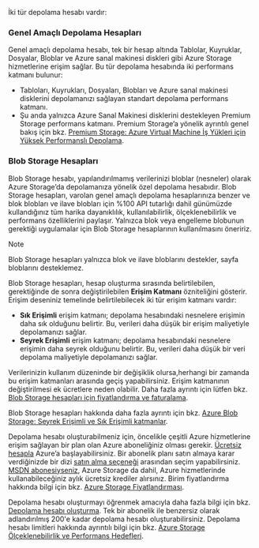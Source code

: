 İki tür depolama hesabı vardır:

### <a name="general-purpose-storage-accounts"></a>Genel Amaçlı Depolama Hesapları
Genel amaçlı depolama hesabı, tek bir hesap altında Tablolar, Kuyruklar, Dosyalar, Bloblar ve Azure sanal makinesi diskleri gibi Azure Storage hizmetlerine erişim sağlar. Bu tür depolama hesabında iki performans katmanı bulunur:

* Tabloları, Kuyrukları, Dosyaları, Blobları ve Azure sanal makinesi disklerini depolamanızı sağlayan standart depolama performans katmanı.
* Şu anda yalnızca Azure Sanal Makinesi disklerini destekleyen Premium Storage performans katmanı. Premium Storage’a yönelik ayrıntılı genel bakış için bkz. [Premium Storage: Azure Virtual Machine İş Yükleri için Yüksek Performanslı Depolama](../articles/storage/storage-premium-storage.md).

### <a name="blob-storage-accounts"></a>Blob Storage Hesapları
Blob Storage hesabı, yapılandırılmamış verilerinizi bloblar (nesneler) olarak Azure Storage’da depolamanıza yönelik özel depolama hesabıdır. Blob Storage hesapları, varolan genel amaçlı depolama hesaplarınıza benzer ve blok blobları ve ilave blobları için %100 API tutarlığı dahil günümüzde kullandığınız tüm harika dayanıklılık, kullanılabilirlik, ölçeklenebilirlik ve performans özelliklerini paylaşır. Yalnızca blok veya engelleme blobunun gerektiği uygulamalar için Blob Storage hesaplarının kullanılmasını öneririz.

> [!NOTE]
> Blob Storage hesapları yalnızca blok ve ilave bloblarını destekler, sayfa bloblarını desteklemez.
> 
> 

Blob Storage hesapları, hesap oluşturma sırasında belirtilebilen, gerektiğinde de sonra değiştirilebilen **Erişim Katmanı** özniteliğini gösterir. Erişim deseniniz temelinde belirtilebilecek iki tür erişim katmanı vardır:

* **Sık Erişimli** erişim katmanı; depolama hesabındaki nesnelere erişimin daha sık olduğunu belirtir. Bu, verileri daha düşük bir erişim maliyetiyle depolamanızı sağlar.
* **Seyrek Erişimli** erişim katmanı; depolama hesabındaki nesnelere erişimin daha seyrek olduğunu belirtir. Bu, verileri daha düşük bir veri depolama maliyetiyle depolamanızı sağlar.

Verilerinizin kullanım düzeninde bir değişiklik olursa,herhangi bir zamanda bu erişim katmanları arasında geçiş yapabilirsiniz. Erişim katmanının değiştirilmesi ek ücretlere neden olabilir. Daha fazla ayrıntı için lütfen bkz. [Blob Storage hesapları için fiyatlandırma ve faturalama](../articles/storage/storage-blob-storage-tiers.md#pricing-and-billing).

Blob Storage hesapları hakkında daha fazla ayrıntı için bkz. [Azure Blob Storage: Seyrek Erişimli ve Sık Erişimli katmanlar](../articles/storage/storage-blob-storage-tiers.md).

Depolama hesabı oluşturabilmeniz için, öncelikle çeşitli Azure hizmetlerine erişim sağlayan bir plan olan Azure aboneliğiniz olması gerekir. [Ücretsiz hesapla](https://azure.microsoft.com/pricing/free-trial/) Azure’a başlayabilirsiniz. Bir abonelik planı satın almaya karar verdiğinizde bir dizi [satın alma seçeneği](https://azure.microsoft.com/pricing/purchase-options/) arasından seçim yapabilirsiniz. [MSDN abonesiyseniz](https://azure.microsoft.com/pricing/member-offers/msdn-benefits-details/), Azure Storage da dahil, Azure hizmetlerinde kullanabileceğiniz aylık ücretsiz krediler alırsınız. Birim fiyatlandırma hakkında bilgi için bkz. [Azure Storage Fiyatlandırması](https://azure.microsoft.com/pricing/details/storage/).

Depolama hesabı oluşturmayı öğrenmek amacıyla daha fazla bilgi için bkz. [Depolama hesabı oluşturma](../articles/storage/storage-create-storage-account.md#create-a-storage-account). Tek bir abonelik ile benzersiz olarak adlandırılmış 200'e kadar depolama hesabı oluşturabilirsiniz. Depolama hesabı limitleri hakkında ayrıntılı bilgi için bkz. [Azure Storage Ölçeklenebilirlik ve Performans Hedefleri](../articles/storage/storage-scalability-targets.md).

